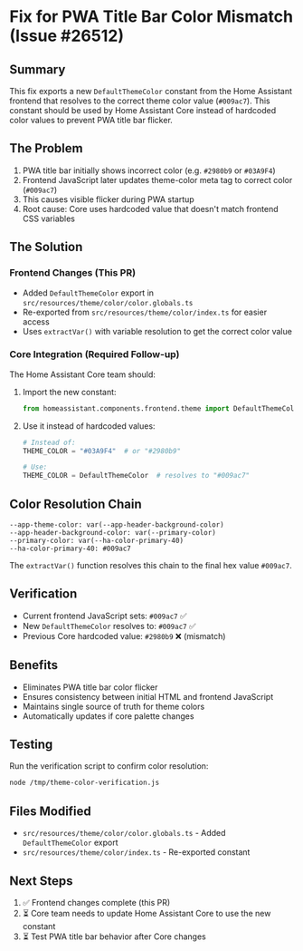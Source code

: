 # Fix for PWA Title Bar Color Mismatch (Issue #26512)

## Summary

This fix exports a new `DefaultThemeColor` constant from the Home Assistant frontend that resolves to the correct theme color value (`#009ac7`). This constant should be used by Home Assistant Core instead of hardcoded color values to prevent PWA title bar flicker.

## The Problem

1. PWA title bar initially shows incorrect color (e.g. `#2980b9` or `#03A9F4`)
2. Frontend JavaScript later updates theme-color meta tag to correct color (`#009ac7`)
3. This causes visible flicker during PWA startup
4. Root cause: Core uses hardcoded value that doesn't match frontend CSS variables

## The Solution

### Frontend Changes (This PR)

- Added `DefaultThemeColor` export in `src/resources/theme/color/color.globals.ts`
- Re-exported from `src/resources/theme/color/index.ts` for easier access
- Uses `extractVar()` with variable resolution to get the correct color value

### Core Integration (Required Follow-up)

The Home Assistant Core team should:

1. Import the new constant:

   ```python
   from homeassistant.components.frontend.theme import DefaultThemeColor
   ```

2. Use it instead of hardcoded values:

   ```python
   # Instead of:
   THEME_COLOR = "#03A9F4"  # or "#2980b9"

   # Use:
   THEME_COLOR = DefaultThemeColor  # resolves to "#009ac7"
   ```

## Color Resolution Chain

```
--app-theme-color: var(--app-header-background-color)
--app-header-background-color: var(--primary-color)
--primary-color: var(--ha-color-primary-40)
--ha-color-primary-40: #009ac7
```

The `extractVar()` function resolves this chain to the final hex value `#009ac7`.

## Verification

- Current frontend JavaScript sets: `#009ac7` ✅
- New `DefaultThemeColor` resolves to: `#009ac7` ✅
- Previous Core hardcoded value: `#2980b9` ❌ (mismatch)

## Benefits

- Eliminates PWA title bar color flicker
- Ensures consistency between initial HTML and frontend JavaScript
- Maintains single source of truth for theme colors
- Automatically updates if core palette changes

## Testing

Run the verification script to confirm color resolution:

```bash
node /tmp/theme-color-verification.js
```

## Files Modified

- `src/resources/theme/color/color.globals.ts` - Added `DefaultThemeColor` export
- `src/resources/theme/color/index.ts` - Re-exported constant

## Next Steps

1. ✅ Frontend changes complete (this PR)
2. ⏳ Core team needs to update Home Assistant Core to use the new constant
3. ⏳ Test PWA title bar behavior after Core changes
